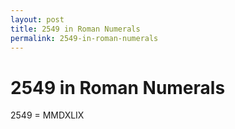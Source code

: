 ```yaml
---
layout: post
title: 2549 in Roman Numerals
permalink: 2549-in-roman-numerals
---
```


# 2549 in Roman Numerals

2549 = MMDXLIX
